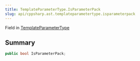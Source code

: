 ```yaml
---
title: TemplateParameterType.IsParameterPack
slug: api/cppsharp.ast.templateparametertype.isparameterpack
---
```

Field in [TemplateParameterType](/api/cppsharp/ast/templateparametertype)

## Summary



```csharp
public bool IsParameterPack;
```

